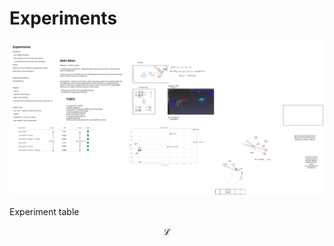 # Experiments

![alt text](../schemes/img/flow_paper.png "Flowchart of the experiments")

Experiment table

$$ \mathcal{L} $$
